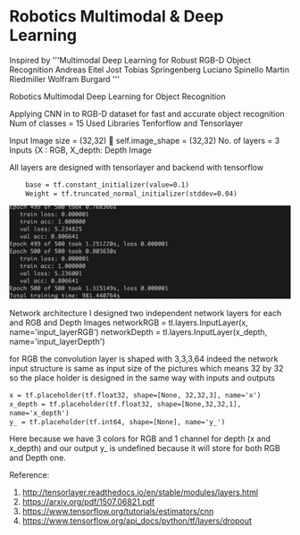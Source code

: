 # Robotics Multimodal & Deep Learning 
Inspired by '''Multimodal Deep Learning for Robust RGB-D Object Recognition
Andreas Eitel Jost Tobias Springenberg Luciano Spinello Martin Riedmiller Wolfram Burgard '''

Robotics Multimodal Deep Learning for Object Recognition


Applying CNN in to RGB-D dataset for fast and accurate object recognition 
Num of classes = 15
Used Libraries Tenforflow and Tensorlayer

Input Image size = (32,32)  self.image_shape = (32,32)
No. of layers = 3
Inputs {X : RGB, X_depth: Depth Image

All layers are designed with tensorlayer and backend with tensorflow

        base = tf.constant_initializer(value=0.1)
        Weight = tf.truncated_normal_initializer(stddev=0.04)
<p align="center">
  <img src="1.jpg">
</p>
Network architecture I designed two independent network layers for each and RGB and Depth Images 
        networkRGB = tl.layers.InputLayer(x, name='input_layerRGB')
        networkDepth = tl.layers.InputLayer(x_depth, name='input_layerDepth') 

for RGB the convolution layer is shaped with 3,3,3,64 indeed the network input structure is same as input size of the pictures which means 32 by 32 so the place holder is designed in the same way with inputs and outputs

    x = tf.placeholder(tf.float32, shape=[None, 32,32,3], name='x')
    x_depth = tf.placeholder(tf.float32, shape=[None,32,32,1], name='x_depth')
    y_ = tf.placeholder(tf.int64, shape=[None], name='y_')  

Here because we have 3 colors for RGB and 1 channel for depth (x and x_depth) and our output y_ is undefined because it will store for both RGB and Depth one. 


Reference:

1.	http://tensorlayer.readthedocs.io/en/stable/modules/layers.html
2.	https://arxiv.org/pdf/1507.06821.pdf
3.	https://www.tensorflow.org/tutorials/estimators/cnn
4.	https://www.tensorflow.org/api_docs/python/tf/layers/dropout

